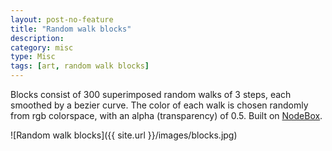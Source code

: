 ```yaml
---
layout: post-no-feature
title: "Random walk blocks"
description:
category: misc
type: Misc
tags: [art, random walk blocks]
---
```


Blocks consist of 300 superimposed random walks of 3 steps, each smoothed by a bezier curve. The color of each walk is chosen randomly from rgb colorspace, with an alpha (transparency) of 0.5. Built on [NodeBox](http://nodebox.net/).

![Random walk blocks]({{ site.url }}/images/blocks.jpg)
